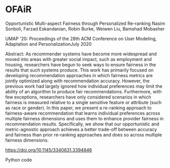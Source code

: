 # OFAiR
Opportunistic Multi-aspect Fairness through Personalized Re-ranking
Nasim Sonboli, Farzad  Eskandanian, Robin Burke, Weiwen  Liu, Bamshad  Mobasher

UMAP '20: Proceedings of the 28th ACM Conference on User Modeling, Adaptation and PersonalizationJuly 2020 

Abstract:
As recommender systems have become more widespread and moved into areas with greater social impact, such as employment and housing, researchers have begun to seek ways to ensure fairness in the results that such systems produce. This work has primarily focused on developing recommendation approaches in which fairness metrics are jointly optimized along with recommendation accuracy. However, the previous work had largely ignored how individual preferences may limit the ability of an algorithm to produce fair recommendations. Furthermore, with few exceptions, researchers have only considered scenarios in which fairness is measured relative to a single sensitive feature or attribute (such as race or gender). In this paper, we present a re-ranking approach to fairness-aware recommendation that learns individual preferences across multiple fairness dimensions and uses them to enhance provider fairness in recommendation results. Specifically, we show that our opportunistic and metric-agnostic approach achieves a better trade-off between accuracy and fairness than prior re-ranking approaches and does so across multiple fairness dimensions.

https://doi.org/10.1145/3340631.3394846

Python code

